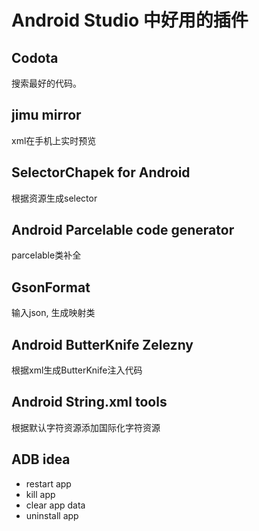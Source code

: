 # Android Studio 中好用的插件

## Codota
搜索最好的代码。

## jimu mirror
xml在手机上实时预览

## SelectorChapek for Android
根据资源生成selector

## Android Parcelable code generator
parcelable类补全

## GsonFormat
输入json, 生成映射类

## Android ButterKnife Zelezny
根据xml生成ButterKnife注入代码

## Android String.xml tools
根据默认字符资源添加国际化字符资源

## ADB idea
* restart app
* kill app
* clear app data
* uninstall app
